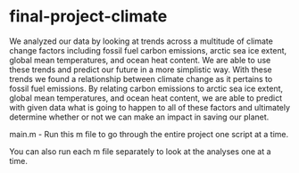 # final-project-climate

We analyzed our data by looking at trends across a multitude of climate change factors including fossil fuel carbon emissions, arctic sea ice extent, global mean temperatures, and ocean heat content. We are able to use these trends and predict our future in a more simplistic way. With these trends we found a relationship between climate change as it pertains to fossil fuel emissions. By relating carbon emissions to arctic sea ice extent, global mean temperatures, and ocean heat content, we are able to predict with given data what is going to happen to all of these factors and ultimately determine whether or not we can make an impact in saving our planet. 

main.m - Run this m file to go through the entire project one script at a time.

You can also run each m file separately to look at the analyses one at a time.

